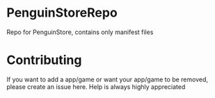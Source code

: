 # PenguinStoreRepo
Repo for PenguinStore, contains only manifest files

# Contributing
If you want to add a app/game or want your app/game to be removed, please create an issue here.
Help is always highly appreciated
